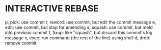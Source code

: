 # INTERACTIVE REBASE

p, pick: use commit
r, reword: use commit, but edit the commit message
e, edit: use commit, but stop for amending
s, squash: use commit, but meld into previous commit
f, fixup: like "squash", but discard this commit's log message
x, exec: run command (the rest of the line) using shell
d, drop: remove commit